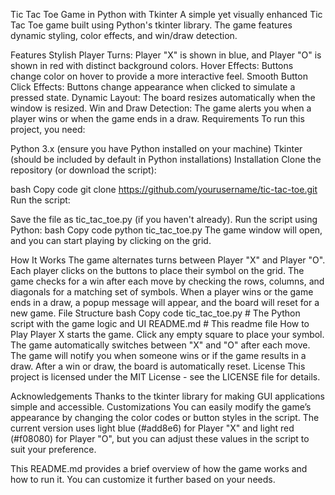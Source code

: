 Tic Tac Toe Game in Python with Tkinter
A simple yet visually enhanced Tic Tac Toe game built using Python's tkinter library. The game features dynamic styling, color effects, and win/draw detection.

Features
Stylish Player Turns: Player "X" is shown in blue, and Player "O" is shown in red with distinct background colors.
Hover Effects: Buttons change color on hover to provide a more interactive feel.
Smooth Button Click Effects: Buttons change appearance when clicked to simulate a pressed state.
Dynamic Layout: The board resizes automatically when the window is resized.
Win and Draw Detection: The game alerts you when a player wins or when the game ends in a draw.
Requirements
To run this project, you need:

Python 3.x (ensure you have Python installed on your machine)
Tkinter (should be included by default in Python installations)
Installation
Clone the repository (or download the script):

bash
Copy code
git clone https://github.com/yourusername/tic-tac-toe.git
Run the script:

Save the file as tic_tac_toe.py (if you haven't already).
Run the script using Python:
bash
Copy code
python tic_tac_toe.py
The game window will open, and you can start playing by clicking on the grid.

How It Works
The game alternates turns between Player "X" and Player "O". Each player clicks on the buttons to place their symbol on the grid.
The game checks for a win after each move by checking the rows, columns, and diagonals for a matching set of symbols.
When a player wins or the game ends in a draw, a popup message will appear, and the board will reset for a new game.
File Structure
bash
Copy code
tic_tac_toe.py   # The Python script with the game logic and UI
README.md         # This readme file
How to Play
Player X starts the game.
Click any empty square to place your symbol.
The game automatically switches between "X" and "O" after each move.
The game will notify you when someone wins or if the game results in a draw.
After a win or draw, the board is automatically reset.
License
This project is licensed under the MIT License - see the LICENSE file for details.

Acknowledgements
Thanks to the tkinter library for making GUI applications simple and accessible.
Customizations
You can easily modify the game’s appearance by changing the color codes or button styles in the script. The current version uses light blue (#add8e6) for Player "X" and light red (#f08080) for Player "O", but you can adjust these values in the script to suit your preference.

This README.md provides a brief overview of how the game works and how to run it. You can customize it further based on your needs.

